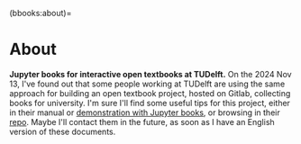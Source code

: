 (bbooks:about)=
# About

**Jupyter books for interactive open textbooks at TUDelft.**
On the 2024 Nov 13, I've found out that some people working at TUDelft are using the same approach for building an open textbook project, hosted on Gitlab, collecting books for university. I'm sure I'll find some useful tips for this project, either in their manual or [demonstration with Jupyter books](https://interactivetextbooks.tudelft.nl/open-textbooks-demonstration/intro.html), or browsing in their [repo](https://gitlab.tudelft.nl/opentextbooks).
Maybe I'll contact them in the future, as soon as I have an English version of these documents.


